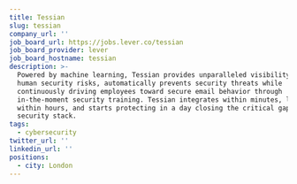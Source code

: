 ```yaml
---
title: Tessian
slug: tessian
company_url: ''
job_board_url: https://jobs.lever.co/tessian
job_board_provider: lever
job_board_hostname: tessian
description: >-
  Powered by machine learning, Tessian provides unparalleled visibility into
  human security risks, automatically prevents security threats while
  continuously driving employees toward secure email behavior through
  in-the-moment security training. Tessian integrates within minutes, learns
  within hours, and starts protecting in a day closing the critical gap in email
  security stack.
tags:
  - cybersecurity
twitter_url: ''
linkedin_url: ''
positions:
  - city: London
---
```

